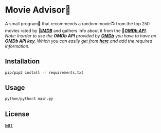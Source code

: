 # Movie Advisor:movie_camera:
A small program:book: that recommends a random movie:tv: from the top 250 movies rated by :stars:***[IMDB](https://www.imdb.com/list/ls068082370/)*** and gathers info about it from the :stars:***[OMDb API](https://www.omdbapi.com/)***.
<br/>
*Note: Inorder to use the **OMDb API** provided by **[OMDb](https://www.omdbapi.com/)** you have to have an **OMDb API key**, Which you can easily get from **[here](https://www.omdbapi.com/apikey.aspx?__EVENTTARGET=freeAcct&__EVENTARGUMENT=&__LASTFOCUS=&__VIEWSTATE=%2FwEPDwUKLTIwNDY4MTIzNQ9kFgYCAQ9kFgICBw8WAh4HVmlzaWJsZWhkAgIPFgIfAGhkAgMPFgIfAGhkGAEFHl9fQ29udHJvbHNSZXF1aXJlUG9zdEJhY2tLZXlfXxYDBQtwYXRyZW9uQWNjdAUIZnJlZUFjY3QFCGZyZWVBY2N0x0euvR%2FzVv1jLU3mGetH4R3kWtYKWACCaYcfoP1IY8g%3D&__VIEWSTATEGENERATOR=5E550F58&__EVENTVALIDATION=%2FwEdAAU5GG7XylwYou%2BzznFv7FbZmSzhXfnlWWVdWIamVouVTzfZJuQDpLVS6HZFWq5fYpioiDjxFjSdCQfbG0SWduXFd8BcWGH1ot0k0SO7CfuulN6vYN8IikxxqwtGWTciOwQ4e4xie4N992dlfbpyqd1D&at=freeAcct&Email=)** and add the required information.*

## Installation

```bash
pip/pip3 install -r requirements.txt
```
## Usage

```bash
python/python3 main.py
```
## License
[MIT](https://github.com/PrashantMhrzn/Movie-Advisor/blob/master/LICENSE)
